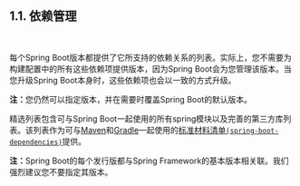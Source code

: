<h2>1.1. 依赖管理</h2><br>

每个Spring Boot版本都提供了它所支持的依赖关系的列表。实际上，您不需要为构建配置中的所有这些依赖项提供版本，因为Spring Boot会为您管理该版本。当您升级Spring Boot本身时，这些依赖项也会以一致的方式升级。

<b>注：</b>您仍然可以指定版本，并在需要时覆盖Spring Boot的默认版本。

精选列表包含可与Spring Boot一起使用的所有spring模块以及完善的第三方库列表。该列表作为可与[Maven](https://docs.spring.io/spring-boot/docs/current/reference/html/using-spring-boot.html#using-boot-maven-parent-pom)和[Gradle](https://docs.spring.io/spring-boot/docs/current/reference/html/using-spring-boot.html#using-boot-gradle)一起使用的[标准材料清单```(spring-boot-dependencies)```](http://docs.spring.io/spring-boot/docs/current-SNAPSHOT/reference/htmlsingle/#using-boot-maven-without-a-parent)提供。

<b>注：</b>Spring Boot的每个发行版都与Spring Framework的基本版本相关联。我们强烈建议您不要指定其版本。
